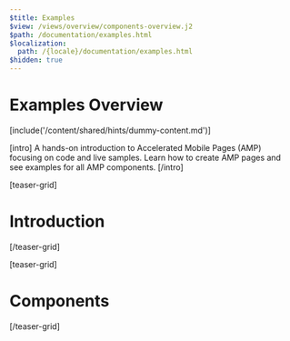 ```yaml
---
$title: Examples
$view: /views/overview/components-overview.j2
$path: /documentation/examples.html
$localization:
  path: /{locale}/documentation/examples.html
$hidden: true
---
```

# Examples Overview
[include('/content/shared/hints/dummy-content.md')]

[intro]
A hands-on introduction to Accelerated Mobile Pages (AMP) focusing on code and live samples. Learn how to create AMP pages and see examples for all AMP components.
[/intro]

[teaser-grid]
# Introduction
[](content/shared/fill-ins/example.md)
[](content/shared/fill-ins/example.md)
[](content/shared/fill-ins/example.md)
[/teaser-grid]

[teaser-grid]
# Components
[](content/shared/fill-ins/example.md)
[](content/shared/fill-ins/example.md)
[](content/shared/fill-ins/example.md)
[](content/shared/fill-ins/example.md)
[](content/shared/fill-ins/example.md)
[](content/shared/fill-ins/example.md)
[](content/shared/fill-ins/example.md)
[](content/shared/fill-ins/example.md)
[](content/shared/fill-ins/example.md)
[/teaser-grid]
